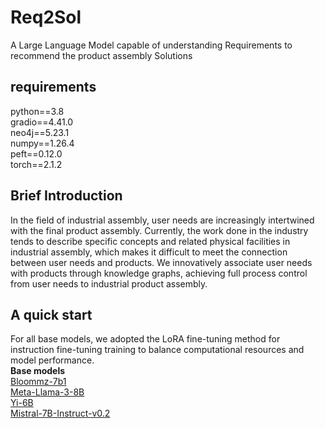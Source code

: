 # Req2Sol
A Large Language Model capable of understanding Requirements to recommend the product assembly Solutions
## requirements
python==3.8 <br>
gradio==4.41.0 <br>
neo4j==5.23.1 <br>
numpy==1.26.4 <br>
peft==0.12.0 <br>
torch==2.1.2 <br>
## Brief Introduction
In the field of industrial assembly, user needs are increasingly intertwined with the final product assembly. Currently, the work done in the industry tends to describe specific concepts and related physical facilities in industrial assembly, which makes it difficult to meet the connection between user needs and products. We innovatively associate user needs with products through knowledge graphs, achieving full process control from user needs to industrial product assembly.
## A quick start
For all base models, we adopted the LoRA fine-tuning method for instruction fine-tuning training to balance computational resources and model performance. <br>
**Base models** <br>
[Bloommz-7b1](URL "[Bloommz-7b1](https://modelscope.cn/models/AI-ModelScope/bloomz-7b1)") <br>
[Meta-Llama-3-8B](URL "[Meta-Llama-3-8B](https://modelscope.cn/models/LLM-Research/Meta-Llama-3-8B)") <br>
[Yi-6B](URL "[Yi-6B](https://modelscope.cn/models/01ai/Yi-6B)") <br>
[Mistral-7B-Instruct-v0.2](URL "[Mistral-7B-Instruct-v0.2](https://modelscope.cn/models/AI-ModelScope/Mistral-7B-Instruct-v0.2)") <br>


